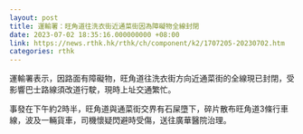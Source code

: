 ```yaml
---
layout: post
title: 運輸署：旺角道往洗衣街近通菜街因為障礙物全線封閉
date: 2023-07-02 18:35:16.000000000 +08:00
link: https://news.rthk.hk/rthk/ch/component/k2/1707205-20230702.htm
categories: rthk
---
```


運輸署表示，因路面有障礙物，旺角道往洗衣街方向近通菜街的全線現已封閉，受影響巴士路線須改道行駛，現時上址交通繁忙。

事發在下午約2時半，旺角道與通菜街交界有石屎墮下，碎片散布旺角道3條行車線，波及一輛貨車，司機懷疑閃避時受傷，送往廣華醫院治理。

